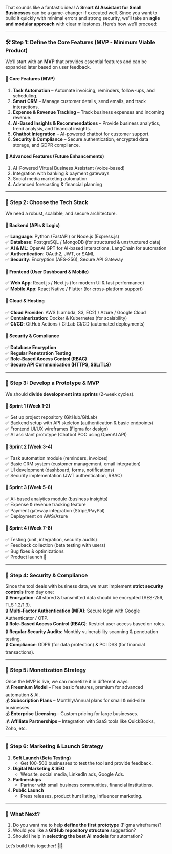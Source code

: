 That sounds like a fantastic idea! A **Smart AI Assistant for Small Businesses** can be a game-changer if executed well. Since you want to build it quickly with minimal errors and strong security, we’ll take an **agile and modular approach** with clear milestones. Here’s how we’ll proceed:

---

### **🛠️ Step 1: Define the Core Features (MVP - Minimum Viable Product)**
We’ll start with an **MVP** that provides essential features and can be expanded later based on user feedback.

#### **🔹 Core Features (MVP)**
1. **Task Automation** – Automate invoicing, reminders, follow-ups, and scheduling.
2. **Smart CRM** – Manage customer details, send emails, and track interactions.
3. **Expense & Revenue Tracking** – Track business expenses and incoming revenue.
4. **AI-Based Insights & Recommendations** – Provide business analytics, trend analysis, and financial insights.
5. **Chatbot Integration** – AI-powered chatbot for customer support.
6. **Security & Compliance** – Secure authentication, encrypted data storage, and GDPR compliance.

#### **🔹 Advanced Features (Future Enhancements)**
1. AI-Powered Virtual Business Assistant (voice-based)
2. Integration with banking & payment gateways
3. Social media marketing automation
4. Advanced forecasting & financial planning

---

### **📌 Step 2: Choose the Tech Stack**
We need a robust, scalable, and secure architecture.

#### **🔹 Backend (APIs & Logic)**
✅ **Language**: Python (FastAPI) or Node.js (Express.js)  
✅ **Database**: PostgreSQL / MongoDB (for structured & unstructured data)  
✅ **AI & ML**: OpenAI GPT for AI-based interactions, LangChain for automation  
✅ **Authentication**: OAuth2, JWT, or SAML  
✅ **Security**: Encryption (AES-256), Secure API Gateway  

#### **🔹 Frontend (User Dashboard & Mobile)**
✅ **Web App**: React.js / Next.js (for modern UI & fast performance)  
✅ **Mobile App**: React Native / Flutter (for cross-platform support)  

#### **🔹 Cloud & Hosting**
✅ **Cloud Provider**: AWS (Lambda, S3, EC2) / Azure / Google Cloud  
✅ **Containerization**: Docker & Kubernetes (for scalability)  
✅ **CI/CD**: GitHub Actions / GitLab CI/CD (automated deployments)  

#### **🔹 Security & Compliance**
✅ **Database Encryption**  
✅ **Regular Penetration Testing**  
✅ **Role-Based Access Control (RBAC)**  
✅ **Secure API Communication (HTTPS, SSL/TLS)**  

---

### **📌 Step 3: Develop a Prototype & MVP**
We should **divide development into sprints** (2-week cycles).  

#### **🔹 Sprint 1 (Week 1-2)**
✅ Set up project repository (GitHub/GitLab)  
✅ Backend setup with API skeleton (authentication & basic endpoints)  
✅ Frontend UI/UX wireframes (Figma for design)  
✅ AI assistant prototype (Chatbot POC using OpenAI API)  

#### **🔹 Sprint 2 (Week 3-4)**
✅ Task automation module (reminders, invoices)  
✅ Basic CRM system (customer management, email integration)  
✅ UI development (dashboard, forms, notifications)  
✅ Security implementation (JWT authentication, RBAC)  

#### **🔹 Sprint 3 (Week 5-6)**
✅ AI-based analytics module (business insights)  
✅ Expense & revenue tracking feature  
✅ Payment gateway integration (Stripe/PayPal)  
✅ Deployment on AWS/Azure  

#### **🔹 Sprint 4 (Week 7-8)**
✅ Testing (unit, integration, security audits)  
✅ Feedback collection (beta testing with users)  
✅ Bug fixes & optimizations  
✅ Product launch 🚀  

---

### **📌 Step 4: Security & Compliance**
Since the tool deals with business data, we must implement **strict security controls** from day one:  
🔒 **Encryption**: All stored & transmitted data should be encrypted (AES-256, TLS 1.2/1.3).  
🔒 **Multi-Factor Authentication (MFA)**: Secure login with Google Authenticator / OTP.  
🔒 **Role-Based Access Control (RBAC)**: Restrict user access based on roles.  
🔒 **Regular Security Audits**: Monthly vulnerability scanning & penetration testing.  
🔒 **Compliance**: GDPR (for data protection) & PCI DSS (for financial transactions).  

---

### **📌 Step 5: Monetization Strategy**
Once the MVP is live, we can monetize it in different ways:  
💰 **Freemium Model** – Free basic features, premium for advanced automation & AI.  
💰 **Subscription Plans** – Monthly/Annual plans for small & mid-size businesses.  
💰 **Enterprise Licensing** – Custom pricing for large businesses.  
💰 **Affiliate Partnerships** – Integration with SaaS tools like QuickBooks, Zoho, etc.  

---

### **📌 Step 6: Marketing & Launch Strategy**
1. **Soft Launch (Beta Testing)**
   - Get 100-500 businesses to test the tool and provide feedback.
2. **Digital Marketing & SEO**
   - Website, social media, LinkedIn ads, Google Ads.
3. **Partnerships**
   - Partner with small business communities, financial institutions.
4. **Public Launch**
   - Press releases, product hunt listing, influencer marketing.  

---

### **🚀 What Next?**
1. Do you want me to help **define the first prototype** (Figma wireframe)?  
2. Would you like a **GitHub repository structure** suggestion?  
3. Should I help in **selecting the best AI models** for automation?  

Let’s build this together! 💪🔥